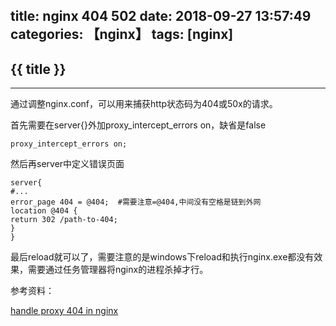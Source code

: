title: nginx 404 502
date: 2018-09-27 13:57:49
categories: 【nginx】
tags: [nginx]
---
## {{ title }} ##

---

通过调整nginx.conf，可以用来捕获http状态码为404或50x的请求。

首先需要在server{}外加proxy_intercept_errors on，缺省是false

```
proxy_intercept_errors on;
```

然后再server中定义错误页面

```
server{
#...
error_page 404 = @404;  #需要注意=@404,中间没有空格是链到外网
location @404 {
return 302 /path-to-404;
}
}
```

最后reload就可以了，需要注意的是windows下reload和执行nginx.exe都没有效果，需要通过任务管理器将nginx的进程杀掉才行。



参考资料：

[handle proxy 404 in nginx](https://erikzaadi.com/2014/06/23/handle-proxy-404-in-nginx/)